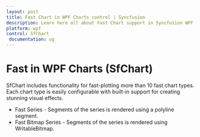 ```yaml
---
layout: post
title: Fast Chart in WPF Charts control | Syncfusion
description: Learn here all about Fast Chart support in Syncfusion WPF Charts (SfChart) control, its elements and more details.
platform: wpf
control: SfChart
 documentation: ug
---
```


# Fast in WPF Charts (SfChart)

SfChart includes functionality for fast-plotting more than 10 fast chart types. Each chart type is easily configurable with built-in support for creating stunning visual effects.

* Fast Series - Segments of the series is rendered using a polyline segment.
* Fast Bitmap Series - Segments of the series is rendered using WritableBitmap.
